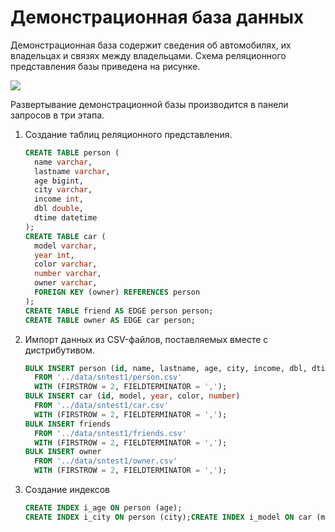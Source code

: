 # Демонстрационная база данных

Демонстрационная база содержит сведения об автомобилях, их владельцах и связях между владельцами. Схема реляционного представления базы приведена на рисунке.

![](https://lh4.googleusercontent.com/S1sjnqa3x7zgCqqRZ6RxvKquFEEDvPCHvn2RVx2mvtQoyC0xTw8gn6J-m6fnDktGZFI-elqHUTEnI3oVsIaRuJDzDpSuzxxa4rdQJWoEB9FEY2WzYbjKJzlYgXmct_VjLxtbOQzD)

Развертывание демонстрационной базы производится в панели запросов в три этапа.

1. Создание таблиц реляционного представления.  


   ```sql
   CREATE TABLE person (
     name varchar,
     lastname varchar,
     age bigint,
     city varchar,
     income int,
     dbl double,
     dtime datetime
   );
   CREATE TABLE car (
     model varchar,
     year int,
     color varchar,
     number varchar,
     owner varchar,
     FOREIGN KEY (owner) REFERENCES person
   );
   CREATE TABLE friend AS EDGE person person;
   CREATE TABLE owner AS EDGE car person;
   ```

2. Импорт данных из CSV-файлов, поставляемых вместе с дистрибутивом.  


   ```sql
   BULK INSERT person (id, name, lastname, age, city, income, dbl, dtime)
     FROM '../data/sntest1/person.csv'
     WITH (FIRSTROW = 2, FIELDTERMINATOR = ',');
   BULK INSERT car (id, model, year, color, number)
     FROM '../data/sntest1/car.csv'
     WITH (FIRSTROW = 2, FIELDTERMINATOR = ',');
   BULK INSERT friends
     FROM '../data/sntest1/friends.csv'
     WITH (FIRSTROW = 2, FIELDTERMINATOR = ',');
   BULK INSERT owner
     FROM '../data/sntest1/owner.csv'
     WITH (FIRSTROW = 2, FIELDTERMINATOR = ',');
   ```

3. Создание индексов  


   ```sql
   CREATE INDEX i_age ON person (age);
   CREATE INDEX i_city ON person (city);CREATE INDEX i_model ON car (model);
   ```



